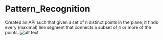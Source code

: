 # Pattern_Recognition
Created an API such that given a set of n distinct points in the plane, it finds every (maximal) line segment that connects a subset of 4 or more of the points.
![alt text](https://raw.githubusercontent.com/JustinElsamah/Pattern_Recognition/master/example.png)
